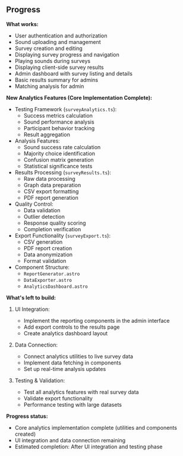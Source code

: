 ## Progress

**What works:**

- User authentication and authorization
- Sound uploading and management
- Survey creation and editing
- Displaying survey progress and navigation
- Playing sounds during surveys
- Displaying client-side survey results
- Admin dashboard with survey listing and details
- Basic results summary for admins
- Matching analysis for admin

**New Analytics Features (Core Implementation Complete):**
- Testing Framework (`surveyAnalytics.ts`):
  - Success metrics calculation
  - Sound performance analysis
  - Participant behavior tracking
  - Result aggregation
- Analysis Features:
  - Sound success rate calculation
  - Majority choice identification
  - Confusion matrix generation
  - Statistical significance tests
- Results Processing (`surveyResults.ts`):
  - Raw data processing
  - Graph data preparation
  - CSV export formatting
  - PDF report generation
- Quality Control:
  - Data validation
  - Outlier detection
  - Response quality scoring
  - Completion verification
- Export Functionality (`surveyExport.ts`):
  - CSV generation
  - PDF report creation
  - Data anonymization
  - Format validation
- Component Structure:
  - `ReportGenerator.astro`
  - `DataExporter.astro`
  - `AnalyticsDashboard.astro`

**What's left to build:**

1. UI Integration:
   - Implement the reporting components in the admin interface
   - Add export controls to the results page
   - Create analytics dashboard layout
   
2. Data Connection:
   - Connect analytics utilities to live survey data
   - Implement data fetching in components
   - Set up real-time analysis updates

3. Testing & Validation:
   - Test all analytics features with real survey data
   - Validate export functionality
   - Performance testing with large datasets

**Progress status:**
- Core analytics implementation complete (utilities and components created)
- UI integration and data connection remaining
- Estimated completion: After UI integration and testing phase